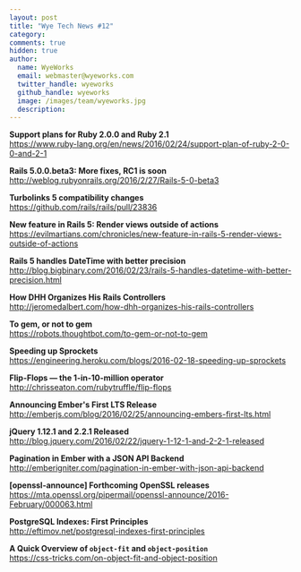 ```yaml
---
layout: post
title: "Wye Tech News #12"
category:
comments: true
hidden: true
author:
  name: WyeWorks
  email: webmaster@wyeworks.com
  twitter_handle: wyeworks
  github_handle: wyeworks
  image: /images/team/wyeworks.jpg
  description:
---
```



**Support plans for Ruby 2.0.0 and Ruby 2.1**<br/>
https://www.ruby-lang.org/en/news/2016/02/24/support-plan-of-ruby-2-0-0-and-2-1

**Rails 5.0.0.beta3: More fixes, RC1 is soon**<br/>
http://weblog.rubyonrails.org/2016/2/27/Rails-5-0-beta3

**Turbolinks 5 compatibility changes**<br/>
https://github.com/rails/rails/pull/23836


<!-- more -->


**New feature in Rails 5: Render views outside of actions**<br/>
https://evilmartians.com/chronicles/new-feature-in-rails-5-render-views-outside-of-actions

**Rails 5 handles DateTime with better precision**<br/>
http://blog.bigbinary.com/2016/02/23/rails-5-handles-datetime-with-better-precision.html

**How DHH Organizes His Rails Controllers**<br/>
http://jeromedalbert.com/how-dhh-organizes-his-rails-controllers

**To gem, or not to gem**<br/>
https://robots.thoughtbot.com/to-gem-or-not-to-gem

**Speeding up Sprockets**<br/>
https://engineering.heroku.com/blogs/2016-02-18-speeding-up-sprockets

**Flip-Flops — the 1-in-10-million operator**<br/>
http://chrisseaton.com/rubytruffle/flip-flops

**Announcing Ember's First LTS Release**<br/>
http://emberjs.com/blog/2016/02/25/announcing-embers-first-lts.html

**jQuery 1.12.1 and 2.2.1 Released**<br/>
http://blog.jquery.com/2016/02/22/jquery-1-12-1-and-2-2-1-released

**Pagination in Ember with a JSON API Backend**<br/>
http://emberigniter.com/pagination-in-ember-with-json-api-backend

**[openssl-announce] Forthcoming OpenSSL releases**<br/>
https://mta.openssl.org/pipermail/openssl-announce/2016-February/000063.html

**PostgreSQL Indexes: First Principles**<br/>
http://eftimov.net/postgresql-indexes-first-principles

**A Quick Overview of `object-fit` and `object-position`**<br/>
https://css-tricks.com/on-object-fit-and-object-position
